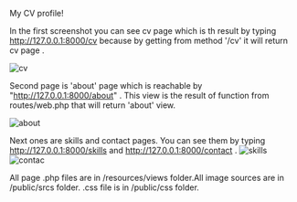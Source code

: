  My CV profile!

In the first screenshot you can see cv page which is th result by typing http://127.0.0.1:8000/cv because by getting from method '/cv' it will return cv page .

![cv](https://user-images.githubusercontent.com/78603047/108607932-4bb83300-73e5-11eb-9936-c83ae8d7216f.png)

Second page is 'about' page which is reachable by "http://127.0.0.1:8000/about" . This view is the result of function from routes/web.php that will return 'about' view.

![about](https://user-images.githubusercontent.com/78603047/108608033-f29ccf00-73e5-11eb-8062-54e5da4ad8e0.png)

Next ones are skills and contact pages. You can see them by typing http://127.0.0.1:8000/skills and http://127.0.0.1:8000/contact . 
![skills](https://user-images.githubusercontent.com/78603047/108608082-4f988500-73e6-11eb-95ae-bb9ce15e5e55.png)
![contac](https://user-images.githubusercontent.com/78603047/108608085-51624880-73e6-11eb-8013-ef1c6fd2b5d7.png)

All page .php files are in /resources/views folder.All image sources are in /public/srcs folder. .css file is in /public/css folder. 
